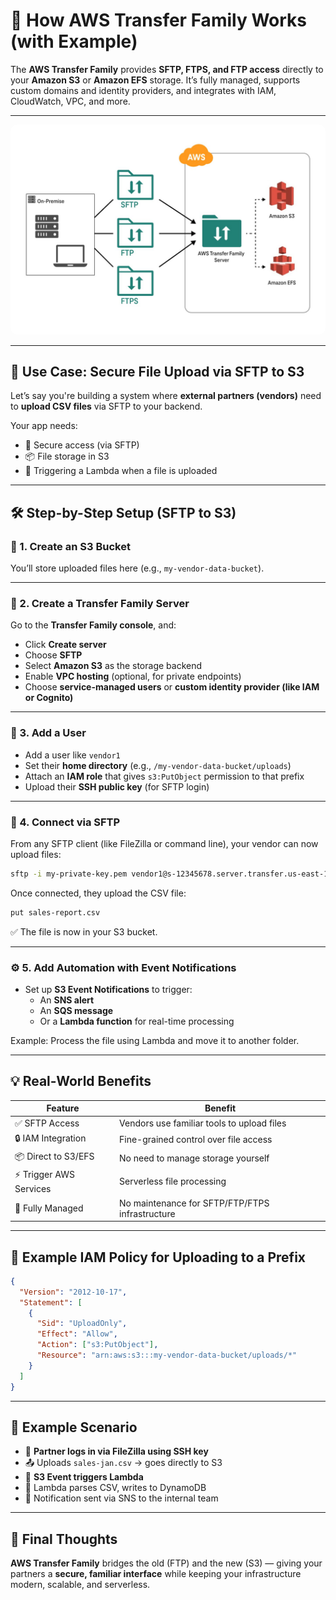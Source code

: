 # 🚚 **How AWS Transfer Family Works (with Example)**

The **AWS Transfer Family** provides **SFTP, FTPS, and FTP access** directly to your **Amazon S3** or **Amazon EFS** storage. It’s fully managed, supports custom domains and identity providers, and integrates with IAM, CloudWatch, VPC, and more.

---

<div style="text-align: center;">
  <img src="images/aws-transfer-family.png" style="border-radius: 10px;" alt="AWS Transfer Family Diagram">
</div>

---

## 🧠 **Use Case: Secure File Upload via SFTP to S3**

Let’s say you're building a system where **external partners (vendors)** need to **upload CSV files** via SFTP to your backend.

Your app needs:

- 🔐 Secure access (via SFTP)
- 📦 File storage in S3
- 📢 Triggering a Lambda when a file is uploaded

---

## 🛠️ **Step-by-Step Setup (SFTP to S3)**

### 🔧 1. Create an S3 Bucket

You’ll store uploaded files here (e.g., `my-vendor-data-bucket`).

---

### 🚀 2. Create a Transfer Family Server

Go to the **Transfer Family console**, and:

- Click **Create server**
- Choose **SFTP**
- Select **Amazon S3** as the storage backend
- Enable **VPC hosting** (optional, for private endpoints)
- Choose **service-managed users** or **custom identity provider (like IAM or Cognito)**

---

### 👤 3. Add a User

- Add a user like `vendor1`
- Set their **home directory** (e.g., `/my-vendor-data-bucket/uploads`)
- Attach an **IAM role** that gives `s3:PutObject` permission to that prefix
- Upload their **SSH public key** (for SFTP login)

---

### 🧪 4. Connect via SFTP

From any SFTP client (like FileZilla or command line), your vendor can now upload files:

```bash
sftp -i my-private-key.pem vendor1@s-12345678.server.transfer.us-east-1.amazonaws.com
```

Once connected, they upload the CSV file:

```bash
put sales-report.csv
```

✅ The file is now in your S3 bucket.

---

### ⚙️ 5. Add Automation with Event Notifications

- Set up **S3 Event Notifications** to trigger:
  - An **SNS alert**
  - An **SQS message**
  - Or a **Lambda function** for real-time processing

Example: Process the file using Lambda and move it to another folder.

---

## 💡 Real-World Benefits

| Feature                 | Benefit                                         |
| ----------------------- | ----------------------------------------------- |
| ✅ SFTP Access          | Vendors use familiar tools to upload files      |
| 🔒 IAM Integration      | Fine-grained control over file access           |
| 📦 Direct to S3/EFS     | No need to manage storage yourself              |
| ⚡ Trigger AWS Services | Serverless file processing                      |
| 🧘 Fully Managed        | No maintenance for SFTP/FTP/FTPS infrastructure |

---

## 📌 Example IAM Policy for Uploading to a Prefix

```json
{
  "Version": "2012-10-17",
  "Statement": [
    {
      "Sid": "UploadOnly",
      "Effect": "Allow",
      "Action": ["s3:PutObject"],
      "Resource": "arn:aws:s3:::my-vendor-data-bucket/uploads/*"
    }
  ]
}
```

---

## 🧪 Example Scenario

- 🔐 **Partner logs in via FileZilla using SSH key**
- 📤 Uploads `sales-jan.csv` → goes directly to S3
- 🚀 **S3 Event triggers Lambda**
- 🧠 Lambda parses CSV, writes to DynamoDB
- 📨 Notification sent via SNS to the internal team

---

## 🤝 Final Thoughts

**AWS Transfer Family** bridges the old (FTP) and the new (S3) — giving your partners a **secure, familiar interface** while keeping your infrastructure modern, scalable, and serverless.
